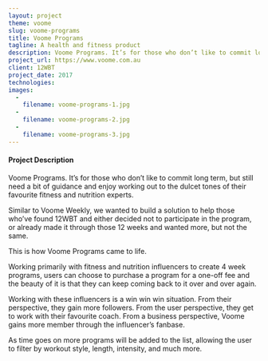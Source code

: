 ```yaml
---
layout: project
theme: voome
slug: voome-programs
title: Voome Programs
tagline: A health and fitness product
description: Voome Programs. It’s for those who don’t like to commit long term, but still need a bit of guidance and enjoy working out to the dulcet tones of their favourite fitness and nutrition experts.
project_url: https://www.voome.com.au
client: 12WBT
project_date: 2017
technologies:
images:
  -
    filename: voome-programs-1.jpg
  -
    filename: voome-programs-2.jpg
  -
    filename: voome-programs-3.jpg
---
```


#### Project Description

Voome Programs. It’s for those who don’t like to commit long term, but still need a bit of guidance and enjoy working out to the dulcet tones of their favourite fitness and nutrition experts.

Similar to Voome Weekly, we wanted to build a solution to help those who’ve found 12WBT and either decided not to participate in the program, or already made it through those 12 weeks and wanted more, but not the same.

This is how Voome Programs came to life.

Working primarily with fitness and nutrition influencers to create 4 week programs, users can choose to purchase a program for a one-off fee and the beauty of it is that they can keep coming back to it over and over again.

Working with these influencers is a win win win situation. From their perspective, they gain more followers. From the user perspective, they get to work with their favourite coach. From a business perspective, Voome gains more member through the influencer’s fanbase.

As time goes on more programs will be added to the list, allowing the user to filter by workout style, length, intensity, and much more.
